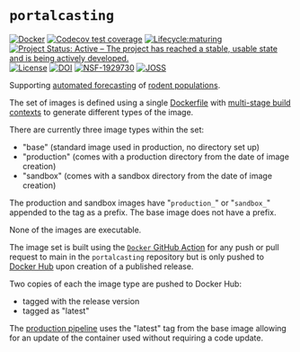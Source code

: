 # `portalcasting`

[![Docker](https://github.com/weecology/portalcasting/actions/workflows/docker-publish.yml/badge.svg)](https://github.com/weecology/portalcasting/actions/workflows/docker-publish.yml)
[![Codecov test coverage](https://img.shields.io/codecov/c/github/weecology/portalcasting/main.svg)](https://codecov.io/github/weecology/portalcasting/branch/main)
[![Lifecycle:maturing](https://img.shields.io/badge/lifecycle-maturing-blue.svg)](https://lifecycle.r-lib.org/articles/stages.html)
[![Project Status: Active – The project has reached a stable, usable state and is being actively developed.](https://www.repostatus.org/badges/latest/active.svg)](https://www.repostatus.org/#active)
[![License](http://img.shields.io/badge/license-MIT-blue.svg)](https://raw.githubusercontent.com/weecology/portalPredictions/master/LICENSE)
[![DOI](https://zenodo.org/badge/DOI/10.5281/zenodo.3332973.svg)](https://doi.org/10.5281/zenodo.3332973)
[![NSF-1929730](https://img.shields.io/badge/NSF-1929730-blue.svg)](https://www.nsf.gov/awardsearch/showAward?AWD_ID=1929730)
[![JOSS](https://joss.theoj.org/papers/10.21105/joss.03220/status.svg)](https://doi.org/10.21105/joss.03220)

Supporting [automated forecasting](https://portal.naturecast.org/) of [rodent populations](https://portal.weecology.org/).

The set of images is defined using a single [Dockerfile](https://github.com/weecology/portalcasting/blob/main/docker/Dockerfile) with [multi-stage build contexts](https://medium.com/@tonistiigi/advanced-multi-stage-build-patterns-6f741b852fae) to generate different types of the image.


There are currently three image types within the set:

  - "base" (standard image used in production, no directory set up)
  - "production" (comes with a production directory from the date of image creation)
  - "sandbox" (comes with a sandbox directory from the date of image creation)

The production and sandbox images have "`production_`" or "`sandbox_`" appended to the tag as a prefix. 
The base image does not have a prefix.

None of the images are executable.

The image set is built using the [`Docker` GitHub Action](https://github.com/weecology/portalcasting/actions/workflows/docker-publish.yml) for any push or pull request to main in the `portalcasting` repository but is only pushed to [Docker Hub](https://hub.docker.com/repository/docker/weecology/portalcasting) upon creation of a published release.

Two copies of each the image type are pushed to Docker Hub: 

  - tagged with the release version 
  - tagged as "latest"

The [production pipeline](https://github.com/weecology/portalPredictions/blob/main/portal_weekly_forecast.sh) uses the "latest" tag from the base image allowing for an update of the container used without requiring a code update.